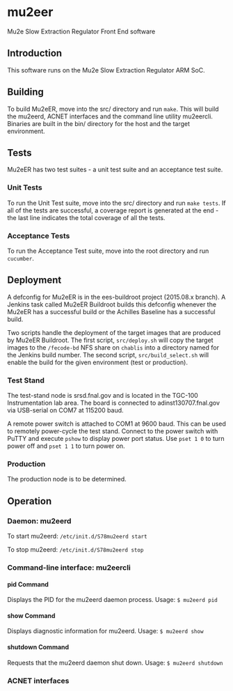 # mu2eer
Mu2e Slow Extraction Regulator Front End software

## Introduction
This software runs on the Mu2e Slow Extraction Regulator ARM SoC.

## Building
To build Mu2eER, move into the src/ directory and run `make`.  This will build the mu2eerd, ACNET interfaces and the command line utility mu2eercli.  Binaries are built in the bin/ directory for the host and the target environment.

## Tests
Mu2eER has two test suites - a unit test suite and an acceptance test suite.

### Unit Tests
To run the Unit Test suite, move into the src/ directory and run `make tests`.  If all of the tests are successful, a coverage report is generated at the end - the last line indicates the total coverage of all the tests.

### Acceptance Tests
To run the Acceptance Test suite, move into the root directory and run `cucumber`.

## Deployment
A defconfig for Mu2eER is in the ees-buildroot project (2015.08.x branch).  A Jenkins task called Mu2eER Buildroot builds this defconfig whenever the Mu2eER has a successful build or the Achilles Baseline has a successful build.

Two scripts handle the deployment of the target images that are produced by Mu2eER Buildroot.  The first script, `src/deploy.sh` will copy the target images to the `/fecode-bd` NFS share on `chablis` into a directory named for the Jenkins build number.  The second script, `src/build_select.sh` will enable the build for the given environment (test or production).

### Test Stand
The test-stand node is srsd.fnal.gov and is located in the TGC-100 Instrumentation lab area.  The board is connected to adinst130707.fnal.gov via USB-serial on COM7 at 115200 baud.  

A remote power switch is attached to COM1 at 9600 baud.  This can be used to remotely power-cycle the test stand.  Connect to the power switch with PuTTY and execute `pshow` to display power port status.  Use `pset 1 0` to turn power off and `pset 1 1` to turn power on.

### Production
The production node is to be determined.

## Operation

### Daemon: mu2eerd
To start mu2eerd:
`/etc/init.d/S78mu2eerd start`

To stop mu2eerd:
`/etc/init.d/S78mu2eerd stop`

### Command-line interface: mu2eercli

#### pid Command
Displays the PID for the mu2eerd daemon process.
Usage:
`$ mu2eerd pid`

#### show Command
Displays diagnostic information for mu2eerd.
Usage:
`$ mu2eerd show`

#### shutdown Command
Requests that the mu2eerd daemon shut down.
Usage:
`$ mu2eerd shutdown`

### ACNET interfaces